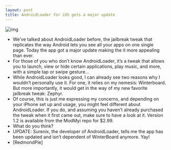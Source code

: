 ```yaml
---
layout: post
title: AndroidLoader for iOS gets a major update
---
```

![img](http://media.idownloadblog.com/wp-content/uploads/2012/02/AndroidLoader1.2.jpg)
* We’ve talked about AndroidLoader before, the jailbreak tweak that replicates the way Android lets you see all your apps on one single page. Today the app got a major update making the it more appealing than ever.
* For those of you who don’t know AndroidLoader, it’s a tweak that allows you to launch, view or hide certain applications, play music, and more, with a simple tap or swipe gesture…
* While AndroidLoader looks good, I can already see two reasons why I wouldn’t personally use it. For one, it relies on my nemesis: Winterboard. But more importantly, it would get in the way of my new favorite jailbreak tweak: Zephyr.
* Of course, this is just me expressing my concerns, and depending on your iPhone set up and usage, you might feel different about AndroidLoader. If you do, and assuming you haven’t already purchased the tweak when it first came out, make sure to have a look at it. Version 1.2 is available from the ModMyi repo for $2.99.
* What do you think?
* UPDATE: Surenix, the developer of AndroidLoader, tells me the app has been updated and isn’t dependent of WinterBoard anymore. Yay!
* [RedmondPie]

